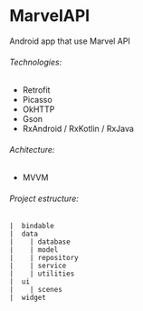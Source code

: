 # MarvelAPI
Android app that use Marvel API

###### Technologies:

 - Retrofit
 - Picasso
 - OkHTTP
 - Gson
 - RxAndroid / RxKotlin / RxJava

###### Achitecture:

 - MVVM

###### Project estructure:
 ```
 |  bindable 
 |  data
 |    | database
 |    | model
 |    | repository
 |    | service
 |    | utilities
 |  ui
 |    | scenes
 |  widget
 ```
